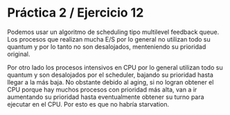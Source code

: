 # Práctica 2 / Ejercicio 12

Podemos usar un algoritmo de scheduling tipo multilevel feedback queue. Los procesos que realizan mucha E/S por lo general no utilizan todo su quantum y por lo tanto no son desalojados, menteniendo su prioridad original.

Por otro lado los procesos intensivos en CPU por lo general utilizan todo su quantum y son desalojados por el scheduler, bajando su prioridad hasta llegar a la más baja. No obstante debido al aging, si no logran obtener el CPU porque hay muchos procesos con prioridad más alta, van a ir aumentando su prioridad hasta eventualmente obtener su turno para ejecutar en el CPU. Por esto es que no habría starvation.
